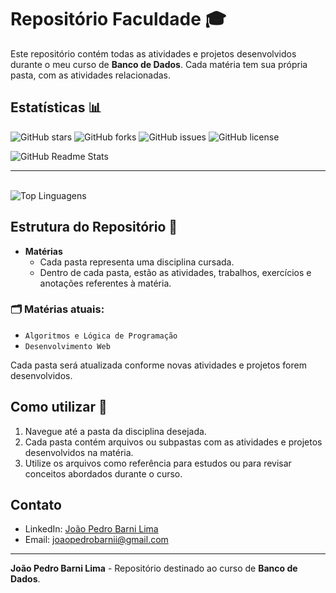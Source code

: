 # Repositório Faculdade 🎓

Este repositório contém todas as atividades e projetos desenvolvidos durante o meu curso de **Banco de Dados**. Cada matéria tem sua própria pasta, com as atividades relacionadas.

## Estatísticas 📊

![GitHub stars](https://img.shields.io/github/stars/Barni-i/Faculdade?style=social)
![GitHub forks](https://img.shields.io/github/forks/Barni-i/Faculdade?style=social)
![GitHub issues](https://img.shields.io/github/issues/Barni-i/Faculdade)
![GitHub license](https://img.shields.io/github/license/Barni-i/Faculdade)

![GitHub Readme Stats](https://github-readme-stats.vercel.app/api?username=jp-Barni&show_icons=true&theme=neon&locale=pt-br) <br><hr><br>
![Top Linguagens](https://github-readme-stats.vercel.app/api/top-langs/?username=jp-Barni&layout=compact&theme=neon&locale=pt-br)

## Estrutura do Repositório 📂

- **Matérias**
  - Cada pasta representa uma disciplina cursada.
  - Dentro de cada pasta, estão as atividades, trabalhos, exercícios e anotações referentes à matéria.

### 🗂️ Matérias atuais:

- `Algoritmos e Lógica de Programação`
- `Desenvolvimento Web`

Cada pasta será atualizada conforme novas atividades e projetos forem desenvolvidos.

## Como utilizar 📖

1. Navegue até a pasta da disciplina desejada.
2. Cada pasta contém arquivos ou subpastas com as atividades e projetos desenvolvidos na matéria.
3. Utilize os arquivos como referência para estudos ou para revisar conceitos abordados durante o curso.

## Contato

- LinkedIn: [João Pedro Barni Lima](https://www.linkedin.com/in/jo%C3%A3o-pedro-barni-lima-251105272/)
- Email: [joaopedrobarnii@gmail.com](mailto:joaopedrobarnii@gmail.com)

---

**João Pedro Barni Lima** - Repositório destinado ao curso de **Banco de Dados**.
